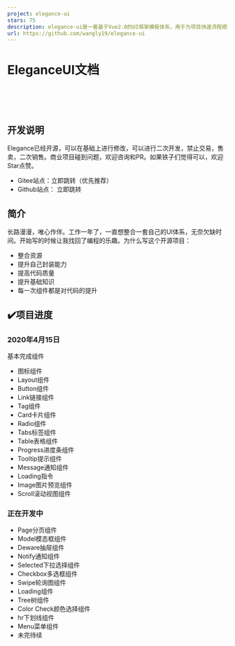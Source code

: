 ```yaml
---
project: elegance-ui
stars: 75
description: elegance-ui是一套基于Vue2.0的UI框架模板体系，用于为项目快速流程搭建。（vue3不推荐使用Class API， 现已经在开发Vue3版本。），Gihub Page上服务可能受DNS原因，第一次加载缓存非常缓慢。请您细心等待，建议您使用：Gitee网络环境使用: http://wangfanghua.gitee.io/elegance-ui/
url: https://github.com/wangly19/elegance-ui
---
```


EleganceUI文档
============

 
=

开发说明
----

Elegance已经开源，可以在基础上进行修改，可以进行二次开发，禁止交易，售卖，二次销售。商业项目碰到问题，欢迎咨询和PR。如果铁子们觉得可以，欢迎Star点赞。

-   Gitee站点：立即跳转（优先推荐）
-   Github站点： 立即跳转

简介
--

长路漫漫，唯心作伴。工作一年了，一直想整合一套自己的UI体系，无奈欠缺时间。开始写的时候让我找回了编程的乐趣。为什么写这个开源项目：

-   整合资源
-   提升自己封装能力
-   提高代码质量
-   提升基础知识
-   每一次组件都是对代码的提升

✔️项目进度
------

### 2020年4月15日

基本完成组件

-   图标组件
-   Layout组件
-   Button组件
-   Link链接组件
-   Tag组件
-   Card卡片组件
-   Radio组件
-   Tabs标签组件
-   Table表格组件
-   Progress进度条组件
-   Tooltip提示组件
-   Message通知组件
-   Loading指令
-   Image图片预览组件
-   Scroll滚动视图组件

### 正在开发中

-   Page分页组件
-   Model模态框组件
-   Deware抽屉组件
-   Notify通知组件
-   Selected下拉选择组件
-   Checkbox多选框组件
-   Swipe轮询图组件
-   Loading组件
-   Tree树组件
-   Color Check颜色选择组件
-   hr下划线组件
-   Menu菜单组件
-   未完待续
